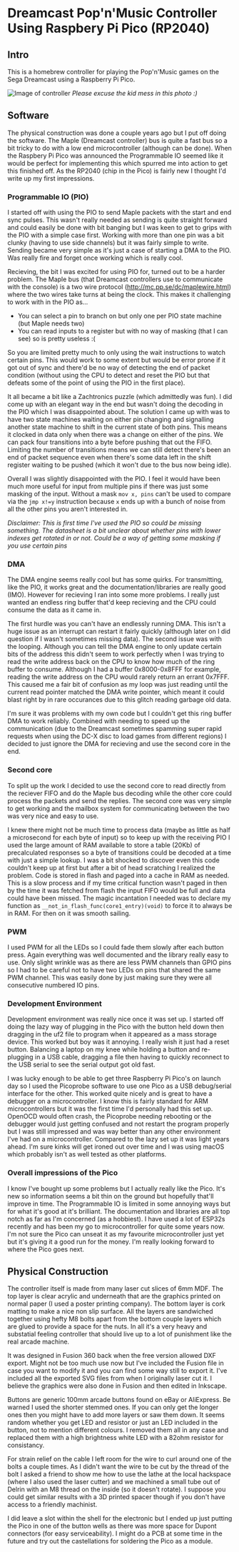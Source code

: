 # Dreamcast Pop'n'Music Controller<br/>Using Raspbery Pi Pico (RP2040)

## Intro
This is a homebrew controller for playing the Pop'n'Music games on the Sega Dreamcast using a Raspberry Pi Pico.

![Image of controller](https://github.com/charcole/Dreamcast-PopnMusic/blob/main/Photos/IMG_4824.jpeg)
*Please excuse the kid mess in this photo :)*

## Software
The physical construction was done a couple years ago but I put off doing the software. The Maple (Dreamcast controller) bus is quite a fast bus so a bit tricky to do with a low end microcontroller (although can be done). When the Raspbery Pi Pico was announced the Programmable IO seemed like it would be perfect for implementing this which spurred me into action to get this finished off. As the RP2040 (chip in the Pico) is fairly new I thought I'd write up my first impressions.

### Programmable IO (PIO)
I started off with using the PIO to send Maple packets with the start and end sync pulses. This wasn't really needed as sending is quite straight forward and could easily be done with bit banging but I was keen to get to grips with the PIO with a simple case first. Working with more than one pin was a bit clunky (having to use side channels) but it was fairly simple to write. Sending became very simple as it's just a case of starting a DMA to the PIO. Was really fire and forget once working which is really cool.

Recieving, the bit I was excited for using PIO for, turned out to be a harder problem. The Maple bus (that Dreamcast controllers use to communicate with the console) is a two wire protocol (http://mc.pp.se/dc/maplewire.html) where the two wires take turns at being the clock. This makes it challenging to work with in the PIO as...
* You can select a pin to branch on but only one per PIO state machine (but Maple needs two)
* You can read inputs to a register but with no way of masking (that I can see) so is pretty useless :(

So you are limited pretty much to only using the wait instructions to watch certain pins. This would work to some extent but would be error prone if it got out of sync and there'd be no way of detecting the end of packet condition (without using the CPU to detect and reset the PIO but that defeats some of the point of using the PIO in the first place).

It all became a bit like a Zachtronics puzzle (which admittedly was fun). I did come up with an elegant way in the end but wasn't doing the decoding in the PIO which I was disappointed about. The solution I came up with was to have two state machines waiting on either pin changing and signalling another state machine to shift in the current state of both pins. This means it clocked in data only when there was a change on either of the pins. We can pack four transitions into a byte before pushing that out the FIFO. Limiting the number of transitions means we can still detect there's been an end of packet sequence even when there's some data left in the shift register waiting to be pushed (which it won't due to the bus now being idle).

Overall I was slightly disappointed with the PIO. I feel it would have been much more useful for input from multiple pins if there was just some masking of the input. Without a mask `mov x, pins` can't be used to compare via the `jmp x!=y` instruction because `x` ends up with a bunch of noise from all the other pins you aren't interested in.

*Disclaimer: This is first time I've used the PIO so could be missing something. The datasheet is a bit unclear about whether pins with lower indexes get rotated in or not. Could be a way of getting some masking if you use certain pins*

### DMA

The DMA engine seems really cool but has some quirks. For transmitting, like the PIO, it works great and the documentation/libraries are really good (IMO). However for recieving I ran into some more problems. I really just wanted an endless ring buffer that'd keep recieving and the CPU could consume the data as it came in.

The first hurdle was you can't have an endlessly running DMA. This isn't a huge issue as an interrupt can restart it fairly quickly (although later on I did question if I wasn't sometimes missing data). The second issue was with the looping. Although you can tell the DMA engine to only update certain bits of the address this didn't seem to work perfectly when I was trying to read the write address back on the CPU to know how much of the ring buffer to consume. Although I had a buffer 0x8000-0x8FFF for example, reading the write address on the CPU would rarely return an errant 0x7FFF. This caused me a fair bit of confusion as my loop was just reading until the current read pointer matched the DMA write pointer, which meant it could blast right by in rare occurances due to this glitch reading garbage old data.

I'm sure it was problems with my own code but I couldn't get this ring buffer DMA to work reliably. Combined with needing to speed up the communication (due to the Dreamcast sometimes spamming super rapid requests when using the DC-X disc to load games from different regions) I decided to just ignore the DMA for recieving and use the second core in the end.

### Second core

To split up the work I decided to use the second core to read directly from the reciever FIFO and do the Maple bus decoding while the other core could process the packets and send the replies. The second core was very simple to get working and the mailbox system for communicating between the two was very nice and easy to use.

I knew there might not be much time to process data (maybe as little as half a microsecond for each byte of input) so to keep up with the receiving PIO I used the large amount of RAM available to store a table (20Kb) of precalculated responses so a byte of transitions could be decoded at a time with just a simple lookup. I was a bit shocked to discover even this code couldn't keep up at first but after a bit of head scratching I realized the problem. Code is stored in flash and paged into a cache in RAM as needed. This is a slow process and if my time critical function wasn't paged in then by the time it was fetched from flash the input FIFO would be full and data could have been missed. The magic incantation I needed was to declare my function as `__not_in_flash_func(core1_entry)(void)` to force it to always be in RAM. For then on it was smooth sailing.

### PWM

I used PWM for all the LEDs so I could fade them slowly after each button press. Again everything was well documented and the library really easy to use. Only slight wrinkle was as there are less PWM channels than GPIO pins so I had to be careful not to have two LEDs on pins that shared the same PWM channel. This was easily done by just making sure they were all consecutive numbered IO pins.

### Development Environment

Development environment was really nice once it was set up. I started off doing the lazy way of plugging in the Pico with the button held down then dragging in the uf2 file to program when it appeared as a mass storage device. This worked but boy was it annoying. I really wish it just had a reset button. Balancing a laptop on my knee while holding a button and re-plugging in a USB cable, dragging a file then having to quickly reconnect to the USB serial to see the serial output got old fast.

I was lucky enough to be able to get three Raspberry Pi Pico's on launch day so I used the Picoprobe software to use one Pico as a USB debug/serial interface for the other. This worked quite nicely and is great to have a debugger on a microcontroller. I know this is fairly standard for ARM microcontrollers but it was the first time I'd personally had this set up. OpenOCD would often crash, the Picoprobe needing rebooting or the debugger would just getting confused and not restart the program properly but I was still impressed and was way better than any other environment I've had on a microcontroller. Compared to the lazy set up it was light years ahead. I'm sure kinks will get ironed out over time and I was using macOS which probably isn't as well tested as other platforms.

### Overall impressions of the Pico

I know I've bought up some problems but I actually really like the Pico. It's new so information seems a bit thin on the ground but hopefully that'll improve in time. The Programmable IO is limited in some annoying ways but for what it's good at it's brilliant. The documentation and libraries are all top notch as far as I'm concerned (as a hobbiest). I have used a lot of ESP32s recently and has been my go to microcontroller for quite some years now. I'm not sure the Pico can unseat it as my favourite microcontroller just yet but it's giving it a good run for the money. I'm really looking forward to where the Pico goes next.

## Physical Construction
The controller itself is made from many laser cut slices of 6mm MDF. The top layer is clear acrylic and underneath that are the graphics printed on normal paper (I used a poster printing company). The bottom layer is cork matting to make a nice non slip surface. All the layers are sandwiched together using hefty M8 bolts apart from the bottom couple layers which are glued to provide a space for the nuts. In all it's a very heavy and substatial feeling controller that should live up to a lot of punishment like the real arcade machine.

It was designed in Fusion 360 back when the free version allowed DXF export. Might not be too much use now but I've included the Fusion file in case you want to modify it and you can find some way still to export it. I've included all the exported SVG files from when I originally laser cut it. I believe the graphics were also done in Fusion and then edited in Inkscape.

Buttons are generic 100mm arcade buttons found on eBay or AliExpress. Be warned I used the shorter stemmed ones. If you can only get the longer ones then you might have to add more layers or saw them down. It seems random whether you get LED and resistor or just an LED included in the button, not to mention different colours. I removed them all in any case and replaced them with a high brightness white LED with a 82ohm resistor for consistancy.

For strain relief on the cable I left room for the wire to curl around one of the bolts a couple times. As I didn't want the wire to be cut by the thread of the bolt I asked a friend to show me how to use the lathe at the local hackspace (where I also used the laser cutter) and we machined a small tube out of Delrin with an M8 thread on the inside (so it doesn't rotate). I suppose you could get similar results with a 3D printed spacer though if you don't have access to a friendly machinist.

I did leave a slot within the shell for the electronic but I ended up just putting the Pico in one of the button wells as there was more space for Dupont connectors (for easy serviceability). I might do a PCB at some time in the future and try out the castellations for soldering the Pico as a module. 
